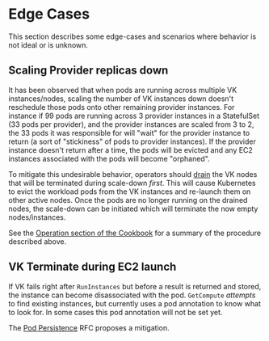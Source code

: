# Edge Cases
This section describes some edge-cases and scenarios where behavior is not ideal or is unknown.

## Scaling Provider replicas down
It has been observed that when pods are running across multiple VK instances/nodes, scaling the number of VK instances down doesn't reschedule those pods onto other remaining provider instances.  For instance if 99 pods are running across 3 provider instances in a StatefulSet (33 pods per provider), and the provider instances are scaled from 3 to 2, the 33 pods it was responsible for will "wait" for the provider instance to return (a sort of "stickiness" of pods to provider instances).  If the provider instance doesn't return after a time, the pods will be evicted and any EC2 instances associated with the pods will become "orphaned".

To mitigate this undesirable behavior, operators should [drain](https://kubernetes.io/docs/tasks/administer-cluster/safely-drain-node/) the VK nodes that will be terminated during scale-down _first_.  This will cause Kubernetes to evict the workload pods from the VK instances and re-launch them on other active nodes.  Once the pods are no longer running on the drained nodes, the scale-down can be initiated which will terminate the now empty nodes/instances. 

See the [Operation section of the Cookbook](Cookbook.md#operation) for a summary of the procedure described above.

## VK Terminate during EC2 launch
If VK fails right after `RunInstances` but before a result is returned and stored, the instance can become disassociated with the pod.  `GetCompute` _attempts_ to find existing instances, but currently uses a pod annotation to know what to look for.  In some cases this pod annotation will not be set yet.

The [Pod Persistence](rfcs/PodPersistence.md) RFC proposes a mitigation.